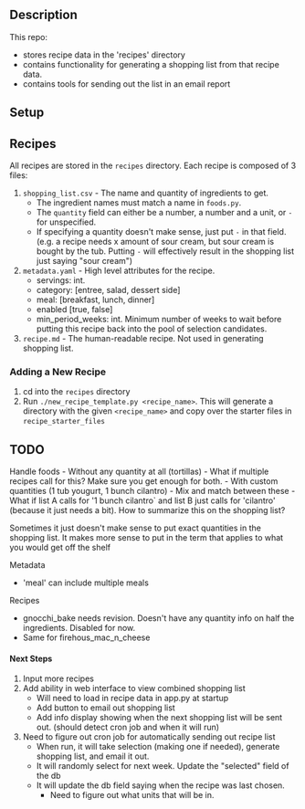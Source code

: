 
## Description

This repo:
- stores recipe data in the 'recipes' directory 
- contains functionality for generating a shopping list from that recipe data.
- contains tools for sending out the list in an email report

## Setup



## Recipes

All recipes are stored in the `recipes` directory. Each recipe is composed of 3 files:
1. `shopping_list.csv` - The name and quantity of ingredients to get.
    - The ingredient names must match a name in `foods.py`. 
    - The `quantity` field can either be a number, a number and a unit, or `-` for unspecified. 
    - If specifying a quantity doesn't make sense, just put `-` in that field. (e.g. a recipe needs x amount of sour cream, but sour cream is bought by the tub. Putting `-` will effectively result in the shopping list just saying "sour cream")
2. `metadata.yaml` - High level attributes for the recipe. 
    - servings: int. 
    - category: [entree, salad, dessert side]
    - meal: [breakfast, lunch, dinner]
    - enabled [true, false]
    - min_period_weeks: int. Minimum number of weeks to wait before putting this recipe back into the pool of selection candidates.
3. `recipe.md` - The human-readable recipe. Not used in generating shopping list.


### Adding a New Recipe

1. cd into the `recipes` directory
2. Run `./new_recipe_template.py <recipe_name>`. This will generate a directory with the given `<recipe_name>` and copy over the starter files in `recipe_starter_files`



## TODO
Handle foods
    - Without any quantity at all (tortillas)
        - What if multiple recipes call for this? Make sure you get enough for both. 
    - With custom quantities (1 tub yougurt, 1 bunch cilantro)
    - Mix and match between these
        - What if list A calls for '1 bunch cilantro` and list B just calls for 'cilantro' (because it just needs a bit). How to summarize this on the shopping list?

Sometimes it just doesn't make sense to put exact quantities in the shopping list. It makes more sense to put in the term that applies to what you would get off the shelf

Metadata
- 'meal' can include multiple meals

Recipes
- gnocchi_bake needs revision. Doesn't have any quantity info on half the ingredients. Disabled for now. 
- Same for firehous_mac_n_cheese


#### Next Steps

1. Input more recipes
2. Add ability in web interface to view combined shopping list
    - Will need to load in recipe data in app.py at startup
    - Add button to email out shopping list
    - Add info display showing when the next shopping list will be sent out. (should detect cron job and when it will run)
3. Need to figure out cron job for automatically sending out recipe list
    - When run, it will take selection (making one if needed), generate shopping list, and email it out.
    - It will randomly select for next week. Update the "selected" field of the db
    - It will update the db field saying when the recipe was last chosen. 
        - Need to figure out what units that will be in. 